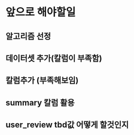# 앞으로 해야할일
## 알고리즘 선정
## 데이터셋 추가(칼럼이 부족함)
## 칼럼추가 (부족해보임)
## summary 칼럼 활용
## user_review tbd값 어떻게 할것인지
